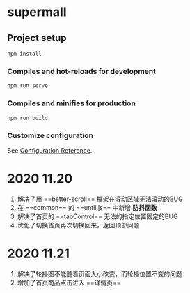 # supermall

## Project setup
```
npm install
```

### Compiles and hot-reloads for development
```
npm run serve
```

### Compiles and minifies for production
```
npm run build
```

### Customize configuration
See [Configuration Reference](https://cli.vuejs.org/config/).



# 2020 11.20

1. 解决了用 ==better-scroll== 框架在滚动区域无法滚动的BUG
2. 在 ==common== 的 ==until.js== 中新增 **防抖函数**　
3. 解决了首页的 ==tabControl== 无法的指定位置固定的BUG
4. 优化了切换首页再次切换回来，返回顶部问题

# 2020 11.21

1. 解决了轮播图不能随着页面大小改变，而轮播位置不变的问题
2. 增加了首页商品点击进入 ==详情页== 